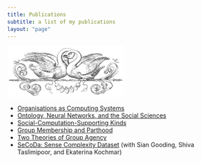 ```yaml
---
title: Publications
subtitle: a list of my publications
layout: "page"
---
```


<p><img src="/assets/images/swans.jpg" alt="header of swans" height="120" /></p>

* [Organisations as Computing Systems](https://www.degruyter.com/document/doi/10.1515/jso-2020-0052/)
* [Ontology, Neural Networks, and the Social Sciences](https://link.springer.com/article/10.1007/s11229-020-03002-6)
* [Social-Computation-Supporting Kinds](https://philpapers.org/rec/STRSK)
* [Group Membership and Parthood](https://philpapers.org/rec/STRGMA-2)
* [Two Theories of Group Agency](https://philpapers.org/rec/STRTTO-16)
* [SeCoDa: Sense Complexity Dataset](https://www.aclweb.org/anthology/2020.lrec-1.730/) (with Sian Gooding, Shiva Taslimipoor, and Ekaterina Kochmar)
